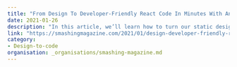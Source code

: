 ```yaml
---
title: "From Design To Developer-Friendly React Code In Minutes With Anima"
date: 2021-01-26
description: "In this article, we’ll learn how to turn our static designs into a live, code-based prototype with real fields, forms, maps, and animations, and in turn, transform this prototype into React code &mdash; all integrated into one tool."
link: "https://smashingmagazine.com/2021/01/design-developer-friendly-react-code-animaapp/"
category:
- Design-to-code
organisation: _organisations/smashing-magazine.md
---
```

